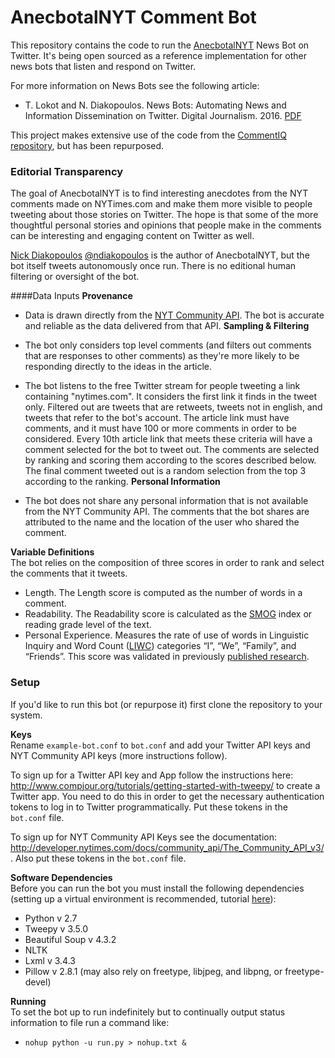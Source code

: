# AnecbotalNYT Comment Bot
This repository contains the code to run the [AnecbotalNYT](https://twitter.com/anecbotalnyt) News Bot on Twitter.  It's being open sourced as a reference implementation for other news bots that listen and respond on Twitter. 

For more information on News Bots see the following article: 
- T. Lokot and N. Diakopoulos. News Bots: Automating News and Information Dissemination on Twitter. Digital Journalism. 2016. [PDF](http://www.nickdiakopoulos.com/wp-content/uploads/2011/07/newsbots_final.pdf)

This project makes extensive use of the code from the [CommentIQ repository](https://github.com/comp-journalism/commentIQ), but has been repurposed. 

### Editorial Transparency
The goal of AnecbotalNYT is to find interesting anecdotes from the NYT comments made on NYTimes.com and make them more visible to people tweeting about those stories on Twitter. The hope is that some of the more thoughtful personal stories and opinions that people make in the comments can be interesting and engaging content on Twitter as well. 

[Nick Diakopoulos](http://www.nickdiakopoulos.com) [@ndiakopoulos](http://www.twitter.com/ndiakopoulos) is the author of AnecbotalNYT, but the bot itself tweets autonomously once run. There is no editional human filtering or oversight of the bot. 

####Data Inputs
**Provenance** 
- Data is drawn directly from the [NYT Community API](http://developer.nytimes.com/docs/community_api/The_Community_API_v3/). The bot is accurate and reliable as the data delivered from that API. 
**Sampling & Filtering**  

- The bot only considers top level comments (and filters out comments that are responses to other comments) as they're more likely to be responding directly to the ideas in the article. 
- The bot listens to the free Twitter stream for people tweeting a link containing "nytimes.com". It considers the first link it finds in the tweet only. Filtered out are tweets that are retweets, tweets not in english, and tweets that refer to the bot's account. The article link must have comments, and it must have 100 or more comments in order to be considered. Every 10th article link that meets these criteria will have a comment selected for the bot to tweet out. The comments are selected by ranking and scoring them according to the scores described below. The final comment tweeted out is a random selection from the top 3 according to the ranking. 
**Personal Information**  

- The bot does not share any personal information that is not available from the NYT Community API. The comments that the bot shares are attributed to the name and the location of the user who shared the comment. 

**Variable Definitions**   
The bot relies on the composition of three scores in order to rank and select the comments that it tweets. 
- Length. The Length score is computed as the number of words in a comment.
- Readability. The Readability score is calculated as the [SMOG](http://www.readabilityformulas.com/smog-readability-formula.php) index or reading grade level of the text.
- Personal Experience. Measures the rate of use of words in Linguistic Inquiry and Word Count ([LIWC](http://liwc.wpengine.com/)) categories “I”, “We”, “Family”, and “Friends”. This score was validated in previously [published research](http://www.nickdiakopoulos.com/wp-content/uploads/2011/07/ISOJ_Journal_V5_N1_2015_Spring_Diakopoulos_Picking-NYT-Picks.pdf). 


### Setup
If you'd like to run this bot (or repurpose it) first clone the repository to your system. 

**Keys**  
Rename `example-bot.conf` to `bot.conf` and add your Twitter API keys and NYT Community API keys (more instructions follow). 

To sign up for a Twitter API key and App follow the instructions here: http://www.compjour.org/tutorials/getting-started-with-tweepy/ to create a Twitter app. You need to do this in order to get the necessary authentication tokens to log in to Twitter programmatically. Put these tokens in the `bot.conf` file. 

To sign up for NYT Community API Keys see the documentation: http://developer.nytimes.com/docs/community_api/The_Community_API_v3/. Also put these tokens in the `bot.conf` file. 

**Software Dependencies**  
Before you can run the bot you must install the following dependencies (setting up a virtual environment is recommended, tutorial [here](http://www.simononsoftware.com/virtualenv-tutorial/)):
- Python v 2.7
- Tweepy v 3.5.0
- Beautiful Soup v 4.3.2
- NLTK
- Lxml v 3.4.3
- Pillow v 2.8.1 (may also rely on freetype, libjpeg, and libpng, or freetype-devel)

**Running**  
To set the bot up to run indefinitely but to continually output status information to file run a command like:
- `nohup python -u run.py > nohup.txt &`

